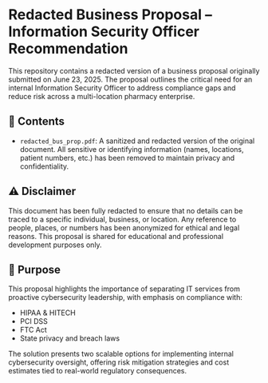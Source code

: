 # Redacted Business Proposal – Information Security Officer Recommendation

This repository contains a redacted version of a business proposal originally submitted on June 23, 2025. The proposal outlines the critical need for an internal Information Security Officer to address compliance gaps and reduce risk across a multi-location pharmacy enterprise.

## 📄 Contents

- `redacted_bus_prop.pdf`: A sanitized and redacted version of the original document. All sensitive or identifying information (names, locations, patient numbers, etc.) has been removed to maintain privacy and confidentiality.

## ⚠️ Disclaimer

This document has been fully redacted to ensure that no details can be traced to a specific individual, business, or location. Any reference to people, places, or numbers has been anonymized for ethical and legal reasons. This proposal is shared for educational and professional development purposes only.

## 🔐 Purpose

This proposal highlights the importance of separating IT services from proactive cybersecurity leadership, with emphasis on compliance with:

- HIPAA & HITECH
- PCI DSS
- FTC Act
- State privacy and breach laws

The solution presents two scalable options for implementing internal cybersecurity oversight, offering risk mitigation strategies and cost estimates tied to real-world regulatory consequences.
